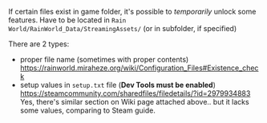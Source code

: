 If certain files exist in game folder, it's possible to *temporarily* unlock some features.
Have to be located in `Rain World/RainWorld_Data/StreamingAssets/` (or in subfolder, if specified)

There are 2 types:
- proper file name (sometimes with proper contents)
	https://rainworld.miraheze.org/wiki/Configuration_Files#Existence_check
- setup values in `setup.txt` file (**Dev Tools must be enabled**)
	https://steamcommunity.com/sharedfiles/filedetails/?id=2979934883
	Yes, there's similar section on Wiki page attached above.. but it lacks some values, comparing to Steam guide.